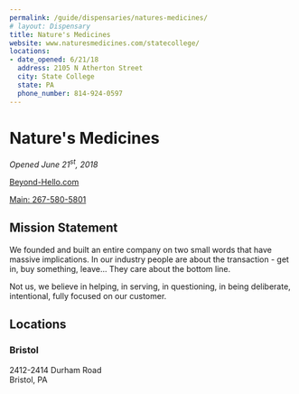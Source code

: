 ```yaml
---
permalink: /guide/dispensaries/natures-medicines/
# layout: Dispensary
title: Nature's Medicines
website: www.naturesmedicines.com/statecollege/
locations:
- date_opened: 6/21/18
  address: 2105 N Atherton Street
  city: State College
  state: PA
  phone_number: 814-924-0597
---
```

# Nature's Medicines
*Opened June 21<sup>st</sup>, 2018*

[Beyond-Hello.com <i class="fas fa-globe float-right"></i>](https://www.beyond-hello.com)

[Main: 267-580-5801 <i class="fas fa-phone float-right"></i>](tel:267-580-5801)

## Mission Statement
We founded and built an entire company on two small words that have massive implications. 
In our industry people are about the transaction - get in, buy something, leave... 
They care about the bottom line. 

Not us, we believe in helping, in serving, in questioning, in being deliberate, intentional, fully focused on our customer.



## Locations <i class="fas fa-map-marked-alt float-right"></i>
### Bristol
2412-2414 Durham Road<br>
Bristol, PA



